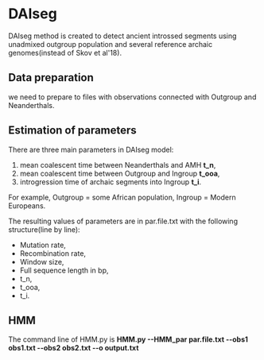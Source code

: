 # DAIseg
DAIseg method is created to detect ancient introssed segments using unadmixed outgroup population and several reference archaic genomes(instead of Skov et al'18).

## Data preparation
we need to prepare to files with observations connected with Outgroup and Neanderthals.

## Estimation of parameters
There are three main parameters in DAIseg model:
1. mean coalescent time between Neanderthals and AMH __t_n__,
2. mean coalescent time between Outgroup and Ingroup __t_ooa__,
3. introgression time of archaic segments into Ingroup __t_i__.

For example, Outgroup = some African population, Ingroup = Modern Europeans.

The resulting values of parameters are in par.file.txt with the following structure(line by line):
* Mutation rate,
* Recombination rate, 
* Window size,
* Full sequence length in bp, 
* t_n,
* t_ooa,
* t_i.


## HMM 
The command line of  HMM.py is 
__HMM.py --HMM_par par.file.txt --obs1 obs1.txt --obs2 obs2.txt --o output.txt__

